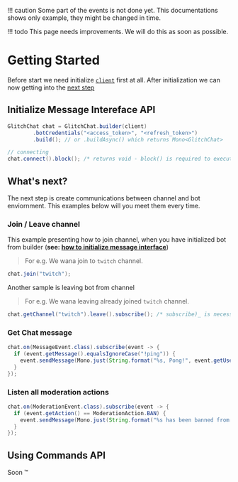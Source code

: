 !!! caution
    Some part of the events is not done yet. This documentations shows only example, they might be changed in time.
    
!!! todo
    This page needs improvements. We will do this as soon as possible.

# Getting Started

Before start we need initialize [`client`](../client) first at all. After initialization we can now getting into the [next step](#initialize-message-intereface-api)

## Initialize Message Intereface API

```java
GlitchChat chat = GlitchChat.builder(client)
        .botCredentials("<access_token>", "<refresh_token>")
        .build(); // or .buildAsync() which returns Mono<GlitchChat>

// connecting
chat.connect().block(); /* returns void - block() is required to execute connections */
```

## What's next?

The next step is create communications between channel and bot enviornment. This examples below will you meet them every time.

### Join / Leave channel

This example presenting how to join channel, when you have initialized bot from builder (**see: [how to initialize message interface](#initialize-message-intereface-api)**)

> For e.g. We wana join to `twitch` channel.

```java
chat.join("twitch");
```

Another sample is leaving bot from channel

> For e.g. We wana leaving already joined `twitch` channel.

```java
chat.getChannel("twitch").leave().subscribe(); /* subscribe)_ is necessarily to initialize leaving channel */
```

### Get Chat message

```java
chat.on(MessageEvent.class).subscribe(event -> {
  if (event.getMessage().equalsIgnoreCase("!ping")) {
    event.sendMessage(Mono.just(String.format("%s, Pong!", event.getUser().getMentionable())));
  }
});
```

### Listen all moderation actions

```java
chat.on(ModerationEvent.class).subscribe(event -> {
  if (event.getAction() == ModerationAction.BAN) {
    event.sendMessage(Mono.just(String.format("%s has been banned from this channel!", event.getUser().getMentionable())));
  }
});
```

## Using Commands API

Soon &trade;
